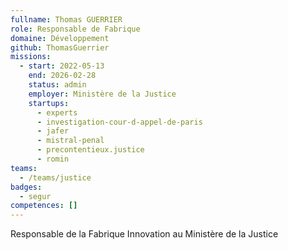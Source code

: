 ```yaml
---
fullname: Thomas GUERRIER
role: Responsable de Fabrique
domaine: Développement
github: ThomasGuerrier
missions:
  - start: 2022-05-13
    end: 2026-02-28
    status: admin
    employer: Ministère de la Justice
    startups:
      - experts
      - investigation-cour-d-appel-de-paris
      - jafer
      - mistral-penal
      - precontentieux.justice
      - romin
teams:
  - /teams/justice
badges:
  - segur
competences: []
---
```

Responsable de la Fabrique Innovation au Ministère de la Justice